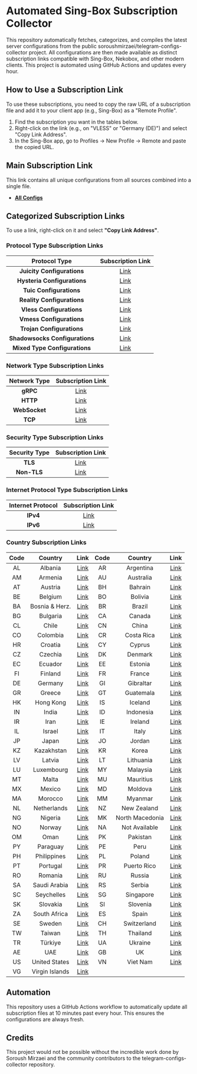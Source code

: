 # Automated Sing-Box Subscription Collector

This repository automatically fetches, categorizes, and compiles the latest server configurations from the public soroushmirzaei/telegram-configs-collector project.
All configurations are then made available as distinct subscription links compatible with Sing-Box, Nekobox, and other modern clients. This project is automated using GitHub Actions and updates every hour.

## How to Use a Subscription Link
To use these subscriptions, you need to copy the raw URL of a subscription file and add it to your client app (e.g., Sing-Box) as a "Remote Profile".

1.  Find the subscription you want in the tables below.
2.  Right-click on the link (e.g., on "VLESS" or "Germany (DE)") and select "Copy Link Address".
3.  In the Sing-Box app, go to Profiles -> New Profile -> Remote and paste the copied URL.

## Main Subscription Link
This link contains all unique configurations from all sources combined into a single file.

- [**All Configs**](https://raw.githubusercontent.com/Wahhab-Zendehdel/SM-Telegram-Config-Collector-iossingbox/main/subscriptions/All_Configs.txt)

## Categorized Subscription Links

To use a link, right-click on it and select **"Copy Link Address"**.

### Protocol Type Subscription Links

| **Protocol Type** | **Subscription Link** |
|:---:|:---:|
| **Juicity Configurations** | [Link](https://raw.githubusercontent.com/Wahhab-Zendehdel/SM-Telegram-Config-Collector-iossingbox/main/subscriptions/protocol/juicity.txt) |
| **Hysteria Configurations** | [Link](https://raw.githubusercontent.com/Wahhab-Zendehdel/SM-Telegram-Config-Collector-iossingbox/main/subscriptions/protocol/hysteria.txt) |
| **Tuic Configurations** | [Link](https://raw.githubusercontent.com/Wahhab-Zendehdel/SM-Telegram-Config-Collector-iossingbox/main/subscriptions/protocol/tuic.txt) |
| **Reality Configurations** | [Link](https://raw.githubusercontent.com/Wahhab-Zendehdel/SM-Telegram-Config-Collector-iossingbox/main/subscriptions/protocol/reality.txt) |
| **Vless Configurations** | [Link](https://raw.githubusercontent.com/Wahhab-Zendehdel/SM-Telegram-Config-Collector-iossingbox/main/subscriptions/protocol/vless.txt) |
| **Vmess Configurations** | [Link](https://raw.githubusercontent.com/Wahhab-Zendehdel/SM-Telegram-Config-Collector-iossingbox/main/subscriptions/protocol/vmess.txt) |
| **Trojan Configurations** | [Link](https://raw.githubusercontent.com/Wahhab-Zendehdel/SM-Telegram-Config-Collector-iossingbox/main/subscriptions/protocol/trojan.txt) |
| **Shadowsocks Configurations** | [Link](https://raw.githubusercontent.com/Wahhab-Zendehdel/SM-Telegram-Config-Collector-iossingbox/main/subscriptions/protocol/ss.txt) |
| **Mixed Type Configurations** | [Link](https://raw.githubusercontent.com/Wahhab-Zendehdel/SM-Telegram-Config-Collector-iossingbox/main/subscriptions/All_Configs.txt) |

### Network Type Subscription Links

| **Network Type** | **Subscription Link** |
|:---:|:---:|
| **gRPC** | [Link](https://raw.githubusercontent.com/Wahhab-Zendehdel/SM-Telegram-Config-Collector-iossingbox/main/subscriptions/network/grpc.txt) |
| **HTTP** | [Link](https://raw.githubusercontent.com/Wahhab-Zendehdel/SM-Telegram-Config-Collector-iossingbox/main/subscriptions/network/http.txt) |
| **WebSocket** | [Link](https://raw.githubusercontent.com/Wahhab-Zendehdel/SM-Telegram-Config-Collector-iossingbox/main/subscriptions/network/ws.txt) |
| **TCP** | [Link](https://raw.githubusercontent.com/Wahhab-Zendehdel/SM-Telegram-Config-Collector-iossingbox/main/subscriptions/network/tcp.txt) |

### Security Type Subscription Links

| **Security Type** | **Subscription Link** |
|:---:|:---:|
| **TLS** | [Link](https://raw.githubusercontent.com/Wahhab-Zendehdel/SM-Telegram-Config-Collector-iossingbox/main/subscriptions/security/tls.txt) |
| **Non-TLS** | [Link](https://raw.githubusercontent.com/Wahhab-Zendehdel/SM-Telegram-Config-Collector-iossingbox/main/subscriptions/security/none.txt) |

### Internet Protocol Type Subscription Links

| **Internet Protocol** | **Subscription Link** |
|:---:|:---:|
| **IPv4** | [Link](https://raw.githubusercontent.com/Wahhab-Zendehdel/SM-Telegram-Config-Collector-iossingbox/main/subscriptions/ip_version/ipv4.txt) |
| **IPv6** | [Link](https://raw.githubusercontent.com/Wahhab-Zendehdel/SM-Telegram-Config-Collector-iossingbox/main/subscriptions/ip_version/ipv6.txt) |

### Country Subscription Links

| Code | Country | Link | Code | Country | Link |
|:---:|:---:|:---:|:---:|:---:|:---:|
| AL | Albania | [Link](https://raw.githubusercontent.com/Wahhab-Zendehdel/SM-Telegram-Config-Collector-iossingbox/main/subscriptions/country/al.txt) | AR | Argentina | [Link](https://raw.githubusercontent.com/Wahhab-Zendehdel/SM-Telegram-Config-Collector-iossingbox/main/subscriptions/country/ar.txt) |
| AM | Armenia | [Link](https://raw.githubusercontent.com/Wahhab-Zendehdel/SM-Telegram-Config-Collector-iossingbox/main/subscriptions/country/am.txt) | AU | Australia | [Link](https://raw.githubusercontent.com/Wahhab-Zendehdel/SM-Telegram-Config-Collector-iossingbox/main/subscriptions/country/au.txt) |
| AT | Austria | [Link](https://raw.githubusercontent.com/Wahhab-Zendehdel/SM-Telegram-Config-Collector-iossingbox/main/subscriptions/country/at.txt) | BH | Bahrain | [Link](https://raw.githubusercontent.com/Wahhab-Zendehdel/SM-Telegram-Config-Collector-iossingbox/main/subscriptions/country/bh.txt) |
| BE | Belgium | [Link](https://raw.githubusercontent.com/Wahhab-Zendehdel/SM-Telegram-Config-Collector-iossingbox/main/subscriptions/country/be.txt) | BO | Bolivia | [Link](https://raw.githubusercontent.com/Wahhab-Zendehdel/SM-Telegram-Config-Collector-iossingbox/main/subscriptions/country/bo.txt) |
| BA | Bosnia & Herz. | [Link](https://raw.githubusercontent.com/Wahhab-Zendehdel/SM-Telegram-Config-Collector-iossingbox/main/subscriptions/country/ba.txt) | BR | Brazil | [Link](https://raw.githubusercontent.com/Wahhab-Zendehdel/SM-Telegram-Config-Collector-iossingbox/main/subscriptions/country/br.txt) |
| BG | Bulgaria | [Link](https://raw.githubusercontent.com/Wahhab-Zendehdel/SM-Telegram-Config-Collector-iossingbox/main/subscriptions/country/bg.txt) | CA | Canada | [Link](https://raw.githubusercontent.com/Wahhab-Zendehdel/SM-Telegram-Config-Collector-iossingbox/main/subscriptions/country/ca.txt) |
| CL | Chile | [Link](https://raw.githubusercontent.com/Wahhab-Zendehdel/SM-Telegram-Config-Collector-iossingbox/main/subscriptions/country/cl.txt) | CN | China | [Link](https://raw.githubusercontent.com/Wahhab-Zendehdel/SM-Telegram-Config-Collector-iossingbox/main/subscriptions/country/cn.txt) |
| CO | Colombia | [Link](https://raw.githubusercontent.com/Wahhab-Zendehdel/SM-Telegram-Config-Collector-iossingbox/main/subscriptions/country/co.txt) | CR | Costa Rica | [Link](https://raw.githubusercontent.com/Wahhab-Zendehdel/SM-Telegram-Config-Collector-iossingbox/main/subscriptions/country/cr.txt) |
| HR | Croatia | [Link](https://raw.githubusercontent.com/Wahhab-Zendehdel/SM-Telegram-Config-Collector-iossingbox/main/subscriptions/country/hr.txt) | CY | Cyprus | [Link](https://raw.githubusercontent.com/Wahhab-Zendehdel/SM-Telegram-Config-Collector-iossingbox/main/subscriptions/country/cy.txt) |
| CZ | Czechia | [Link](https://raw.githubusercontent.com/Wahhab-Zendehdel/SM-Telegram-Config-Collector-iossingbox/main/subscriptions/country/cz.txt) | DK | Denmark | [Link](https://raw.githubusercontent.com/Wahhab-Zendehdel/SM-Telegram-Config-Collector-iossingbox/main/subscriptions/country/dk.txt) |
| EC | Ecuador | [Link](https://raw.githubusercontent.com/Wahhab-Zendehdel/SM-Telegram-Config-Collector-iossingbox/main/subscriptions/country/ec.txt) | EE | Estonia | [Link](https://raw.githubusercontent.com/Wahhab-Zendehdel/SM-Telegram-Config-Collector-iossingbox/main/subscriptions/country/ee.txt) |
| FI | Finland | [Link](https://raw.githubusercontent.com/Wahhab-Zendehdel/SM-Telegram-Config-Collector-iossingbox/main/subscriptions/country/fi.txt) | FR | France | [Link](https://raw.githubusercontent.com/Wahhab-Zendehdel/SM-Telegram-Config-Collector-iossingbox/main/subscriptions/country/fr.txt) |
| DE | Germany | [Link](https://raw.githubusercontent.com/Wahhab-Zendehdel/SM-Telegram-Config-Collector-iossingbox/main/subscriptions/country/de.txt) | GI | Gibraltar | [Link](https://raw.githubusercontent.com/Wahhab-Zendehdel/SM-Telegram-Config-Collector-iossingbox/main/subscriptions/country/gi.txt) |
| GR | Greece | [Link](https://raw.githubusercontent.com/Wahhab-Zendehdel/SM-Telegram-Config-Collector-iossingbox/main/subscriptions/country/gr.txt) | GT | Guatemala | [Link](https://raw.githubusercontent.com/Wahhab-Zendehdel/SM-Telegram-Config-Collector-iossingbox/main/subscriptions/country/gt.txt) |
| HK | Hong Kong | [Link](https://raw.githubusercontent.com/Wahhab-Zendehdel/SM-Telegram-Config-Collector-iossingbox/main/subscriptions/country/hk.txt) | IS | Iceland | [Link](https://raw.githubusercontent.com/Wahhab-Zendehdel/SM-Telegram-Config-Collector-iossingbox/main/subscriptions/country/is.txt) |
| IN | India | [Link](https://raw.githubusercontent.com/Wahhab-Zendehdel/SM-Telegram-Config-Collector-iossingbox/main/subscriptions/country/in.txt) | ID | Indonesia | [Link](https://raw.githubusercontent.com/Wahhab-Zendehdel/SM-Telegram-Config-Collector-iossingbox/main/subscriptions/country/id.txt) |
| IR | Iran | [Link](https://raw.githubusercontent.com/Wahhab-Zendehdel/SM-Telegram-Config-Collector-iossingbox/main/subscriptions/country/ir.txt) | IE | Ireland | [Link](https://raw.githubusercontent.com/Wahhab-Zendehdel/SM-Telegram-Config-Collector-iossingbox/main/subscriptions/country/ie.txt) |
| IL | Israel | [Link](https://raw.githubusercontent.com/Wahhab-Zendehdel/SM-Telegram-Config-Collector-iossingbox/main/subscriptions/country/il.txt) | IT | Italy | [Link](https://raw.githubusercontent.com/Wahhab-Zendehdel/SM-Telegram-Config-Collector-iossingbox/main/subscriptions/country/it.txt) |
| JP | Japan | [Link](https://raw.githubusercontent.com/Wahhab-Zendehdel/SM-Telegram-Config-Collector-iossingbox/main/subscriptions/country/jp.txt) | JO | Jordan | [Link](https://raw.githubusercontent.com/Wahhab-Zendehdel/SM-Telegram-Config-Collector-iossingbox/main/subscriptions/country/jo.txt) |
| KZ | Kazakhstan | [Link](https://raw.githubusercontent.com/Wahhab-Zendehdel/SM-Telegram-Config-Collector-iossingbox/main/subscriptions/country/kz.txt) | KR | Korea | [Link](https://raw.githubusercontent.com/Wahhab-Zendehdel/SM-Telegram-Config-Collector-iossingbox/main/subscriptions/country/kr.txt) |
| LV | Latvia | [Link](https://raw.githubusercontent.com/Wahhab-Zendehdel/SM-Telegram-Config-Collector-iossingbox/main/subscriptions/country/lv.txt) | LT | Lithuania | [Link](https://raw.githubusercontent.com/Wahhab-Zendehdel/SM-Telegram-Config-Collector-iossingbox/main/subscriptions/country/lt.txt) |
| LU | Luxembourg | [Link](https://raw.githubusercontent.com/Wahhab-Zendehdel/SM-Telegram-Config-Collector-iossingbox/main/subscriptions/country/lu.txt) | MY | Malaysia | [Link](https://raw.githubusercontent.com/Wahhab-Zendehdel/SM-Telegram-Config-Collector-iossingbox/main/subscriptions/country/my.txt) |
| MT | Malta | [Link](https://raw.githubusercontent.com/Wahhab-Zendehdel/SM-Telegram-Config-Collector-iossingbox/main/subscriptions/country/mt.txt) | MU | Mauritius | [Link](https://raw.githubusercontent.com/Wahhab-Zendehdel/SM-Telegram-Config-Collector-iossingbox/main/subscriptions/country/mu.txt) |
| MX | Mexico | [Link](https://raw.githubusercontent.com/Wahhab-Zendehdel/SM-Telegram-Config-Collector-iossingbox/main/subscriptions/country/mx.txt) | MD | Moldova | [Link](https://raw.githubusercontent.com/Wahhab-Zendehdel/SM-Telegram-Config-Collector-iossingbox/main/subscriptions/country/md.txt) |
| MA | Morocco | [Link](https://raw.githubusercontent.com/Wahhab-Zendehdel/SM-Telegram-Config-Collector-iossingbox/main/subscriptions/country/ma.txt) | MM | Myanmar | [Link](https://raw.githubusercontent.com/Wahhab-Zendehdel/SM-Telegram-Config-Collector-iossingbox/main/subscriptions/country/mm.txt) |
| NL | Netherlands | [Link](https://raw.githubusercontent.com/Wahhab-Zendehdel/SM-Telegram-Config-Collector-iossingbox/main/subscriptions/country/nl.txt) | NZ | New Zealand | [Link](https://raw.githubusercontent.com/Wahhab-Zendehdel/SM-Telegram-Config-Collector-iossingbox/main/subscriptions/country/nz.txt) |
| NG | Nigeria | [Link](https://raw.githubusercontent.com/Wahhab-Zendehdel/SM-Telegram-Config-Collector-iossingbox/main/subscriptions/country/ng.txt) | MK | North Macedonia | [Link](https://raw.githubusercontent.com/Wahhab-Zendehdel/SM-Telegram-Config-Collector-iossingbox/main/subscriptions/country/mk.txt) |
| NO | Norway | [Link](https://raw.githubusercontent.com/Wahhab-Zendehdel/SM-Telegram-Config-Collector-iossingbox/main/subscriptions/country/no.txt) | NA | Not Available | [Link](https://raw.githubusercontent.com/Wahhab-Zendehdel/SM-Telegram-Config-Collector-iossingbox/main/subscriptions/country/na.txt) |
| OM | Oman | [Link](https://raw.githubusercontent.com/Wahhab-Zendehdel/SM-Telegram-Config-Collector-iossingbox/main/subscriptions/country/om.txt) | PK | Pakistan | [Link](https://raw.githubusercontent.com/Wahhab-Zendehdel/SM-Telegram-Config-Collector-iossingbox/main/subscriptions/country/pk.txt) |
| PY | Paraguay | [Link](https://raw.githubusercontent.com/Wahhab-Zendehdel/SM-Telegram-Config-Collector-iossingbox/main/subscriptions/country/py.txt) | PE | Peru | [Link](https://raw.githubusercontent.com/Wahhab-Zendehdel/SM-Telegram-Config-Collector-iossingbox/main/subscriptions/country/pe.txt) |
| PH | Philippines | [Link](https://raw.githubusercontent.com/Wahhab-Zendehdel/SM-Telegram-Config-Collector-iossingbox/main/subscriptions/country/ph.txt) | PL | Poland | [Link](https://raw.githubusercontent.com/Wahhab-Zendehdel/SM-Telegram-Config-Collector-iossingbox/main/subscriptions/country/pl.txt) |
| PT | Portugal | [Link](https://raw.githubusercontent.com/Wahhab-Zendehdel/SM-Telegram-Config-Collector-iossingbox/main/subscriptions/country/pt.txt) | PR | Puerto Rico | [Link](https://raw.githubusercontent.com/Wahhab-Zendehdel/SM-Telegram-Config-Collector-iossingbox/main/subscriptions/country/pr.txt) |
| RO | Romania | [Link](https://raw.githubusercontent.com/Wahhab-Zendehdel/SM-Telegram-Config-Collector-iossingbox/main/subscriptions/country/ro.txt) | RU | Russia | [Link](https://raw.githubusercontent.com/Wahhab-Zendehdel/SM-Telegram-Config-Collector-iossingbox/main/subscriptions/country/ru.txt) |
| SA | Saudi Arabia | [Link](https://raw.githubusercontent.com/Wahhab-Zendehdel/SM-Telegram-Config-Collector-iossingbox/main/subscriptions/country/sa.txt) | RS | Serbia | [Link](https://raw.githubusercontent.com/Wahhab-Zendehdel/SM-Telegram-Config-Collector-iossingbox/main/subscriptions/country/rs.txt) |
| SC | Seychelles | [Link](https://raw.githubusercontent.com/Wahhab-Zendehdel/SM-Telegram-Config-Collector-iossingbox/main/subscriptions/country/sc.txt) | SG | Singapore | [Link](https://raw.githubusercontent.com/Wahhab-Zendehdel/SM-Telegram-Config-Collector-iossingbox/main/subscriptions/country/sg.txt) |
| SK | Slovakia | [Link](https://raw.githubusercontent.com/Wahhab-Zendehdel/SM-Telegram-Config-Collector-iossingbox/main/subscriptions/country/sk.txt) | SI | Slovenia | [Link](https://raw.githubusercontent.com/Wahhab-Zendehdel/SM-Telegram-Config-Collector-iossingbox/main/subscriptions/country/si.txt) |
| ZA | South Africa | [Link](https://raw.githubusercontent.com/Wahhab-Zendehdel/SM-Telegram-Config-Collector-iossingbox/main/subscriptions/country/za.txt) | ES | Spain | [Link](https://raw.githubusercontent.com/Wahhab-Zendehdel/SM-Telegram-Config-Collector-iossingbox/main/subscriptions/country/es.txt) |
| SE | Sweden | [Link](https://raw.githubusercontent.com/Wahhab-Zendehdel/SM-Telegram-Config-Collector-iossingbox/main/subscriptions/country/se.txt) | CH | Switzerland | [Link](https://raw.githubusercontent.com/Wahhab-Zendehdel/SM-Telegram-Config-Collector-iossingbox/main/subscriptions/country/ch.txt) |
| TW | Taiwan | [Link](https://raw.githubusercontent.com/Wahhab-Zendehdel/SM-Telegram-Config-Collector-iossingbox/main/subscriptions/country/tw.txt) | TH | Thailand | [Link](https://raw.githubusercontent.com/Wahhab-Zendehdel/SM-Telegram-Config-Collector-iossingbox/main/subscriptions/country/th.txt) |
| TR | Türkiye | [Link](https://raw.githubusercontent.com/Wahhab-Zendehdel/SM-Telegram-Config-Collector-iossingbox/main/subscriptions/country/tr.txt) | UA | Ukraine | [Link](https://raw.githubusercontent.com/Wahhab-Zendehdel/SM-Telegram-Config-Collector-iossingbox/main/subscriptions/country/ua.txt) |
| AE | UAE | [Link](https://raw.githubusercontent.com/Wahhab-Zendehdel/SM-Telegram-Config-Collector-iossingbox/main/subscriptions/country/ae.txt) | GB | UK | [Link](https://raw.githubusercontent.com/Wahhab-Zendehdel/SM-Telegram-Config-Collector-iossingbox/main/subscriptions/country/gb.txt) |
| US | United States | [Link](https://raw.githubusercontent.com/Wahhab-Zendehdel/SM-Telegram-Config-Collector-iossingbox/main/subscriptions/country/us.txt) | VN | Viet Nam | [Link](https://raw.githubusercontent.com/Wahhab-Zendehdel/SM-Telegram-Config-Collector-iossingbox/main/subscriptions/country/vn.txt) |
| VG | Virgin Islands | [Link](https://raw.githubusercontent.com/Wahhab-Zendehdel/SM-Telegram-Config-Collector-iossingbox/main/subscriptions/country/vg.txt) | | | |

## Automation
This repository uses a GitHub Actions workflow to automatically update all subscription files at 10 minutes past every hour. This ensures the configurations are always fresh.

## Credits
This project would not be possible without the incredible work done by Soroush Mirzaei and the community contributors to the telegram-configs-collector repository.
